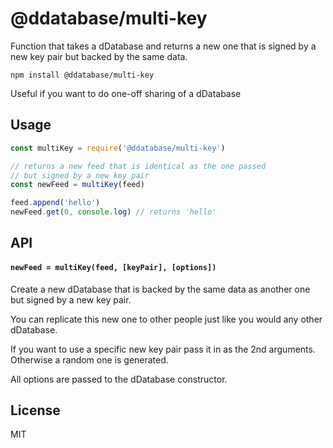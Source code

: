 # @ddatabase/multi-key

Function that takes a dDatabase and returns a new one
that is signed by a new key pair but backed by the same data.

```
npm install @ddatabase/multi-key
```

Useful if you want to do one-off sharing of a dDatabase

## Usage

``` js
const multiKey = require('@ddatabase/multi-key')

// returns a new feed that is identical as the one passed
// but signed by a new key pair
const newFeed = multiKey(feed)

feed.append('hello')
newFeed.get(0, console.log) // returns 'hello'
```

## API

#### `newFeed = multiKey(feed, [keyPair], [options])`

Create a new dDatabase that is backed by the same data as another
one but signed by a new key pair.

You can replicate this new one to other people just like you would
any other dDatabase.

If you want to use a specific new key pair pass it in as the 2nd arguments.
Otherwise a random one is generated.

All options are passed to the dDatabase constructor.

## License

MIT
